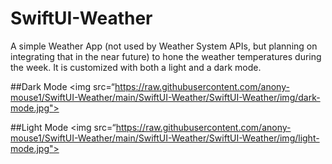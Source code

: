 # SwiftUI-Weather
A simple Weather App (not used by Weather System APIs, but planning on integrating that in the near future) to hone the weather temperatures during the week. It is customized with both a light and a dark mode.  

##Dark Mode
<img src=“https://raw.githubusercontent.com/anony-mouse1/SwiftUI-Weather/main/SwiftUI-Weather/SwiftUI-Weather/img/dark-mode.jpg"> 
                                                                                                         
                                                                                                         
##Light Mode
<img src=“https://raw.githubusercontent.com/anony-mouse1/SwiftUI-Weather/main/SwiftUI-Weather/SwiftUI-Weather/img/light-mode.jpg"> 
                                                                                                         
